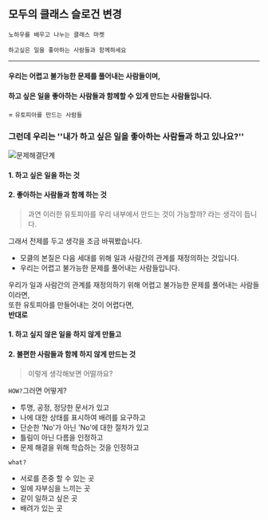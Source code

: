 ## 모두의 클래스 슬로건 변경

```노하우를 배우고 나누는 클래스 마켓```

```하고싶은 일을 좋아하는 사람들과 함께하세요```

-------

#### 우리는 어렵고 불가능한 문제를 풀어내는 사람들이며,

#### 하고 싶은 일을 좋아하는 사람들과 함께할 수 있게 만드는 사람들입니다.

= ```유토피아를 만드는 사람들```



### 그런데 우리는 ''내가 하고 싶은 일을 좋아하는 사람들과 하고 있나요?''  

![문제해결단계](../assets/image/문제해결단계.JPG)

#### 1. 하고 싶은 일을 하는 것  

#### 2. 좋아하는 사람들과 함께 하는 것  

> 과연 이러한 유토피아를 우리 내부에서 만드는 것이 가능할까? 라는 생각이 듭니다.  


그래서 전제를 두고 생각을 조금 바꿔봤습니다.

- 모클의 본질은 다음 세대를 위해 일과 사람간의 관계를 재정의하는 것입니다.  
- 우리는 어렵고 불가능한 문제를 풀어내는 사람들입니다.  


우리가 일과 사람간의 관계를 재정의하기 위해 어렵고 불가능한 문제를 풀어내는 사람들이라면,  
또한 유토피아를 만들어내는 것이 어렵다면,  
**반대로**  
#### 1. 하고 싶지 않은 일을 하지 않게 만들고  
#### 2. 불편한 사람들과 함께 하지 않게 만드는 것  

> 이렇게 생각해보면 어떨까요?  

```HOW?```그러면 어떻게?

- 투명, 공정, 정당한 문서가 있고
- 나에 대한 상태를 표시하여 배려를 요구하고
- 단순한 'No'가 아닌 'No'에 대한 절차가 있고
- 틀림이 아닌 다름을 인정하고
- 문제 해결을 위해 학습하는 것을 인정하고  

```what?```  

- 서로를 존중 할 수 있는 곳
- 일에 자부심을 느끼는 곳
- 같이 일하고 싶은 곳
- 배려가 있는 곳
